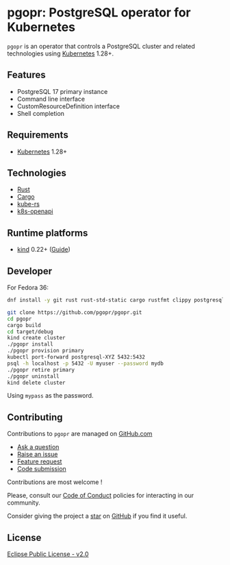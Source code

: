 # pgopr: PostgreSQL operator for Kubernetes

`pgopr` is an operator that controls a PostgreSQL cluster and related technologies using [Kubernetes](https://kubernetes.io/) 1.28+.

## Features

* PostgreSQL 17 primary instance
* Command line interface
* CustomResourceDefinition interface
* Shell completion

## Requirements

* [Kubernetes](https://kubernetes.io/) 1.28+

## Technologies

* [Rust](https://www.rust-lang.org/)
* [Cargo](https://doc.rust-lang.org/cargo/)
* [kube-rs](https://github.com/kube-rs/kube-rs)
* [k8s-openapi](https://github.com/Arnavion/k8s-openapi)

## Runtime platforms

* [kind](https://kind.sigs.k8s.io/) 0.22+ ([Guide](https://github.com/pgopr/pgopr-k8s/tree/main/providers/kind))

## Developer

For Fedora 36:

``` bash
dnf install -y git rust rust-std-static cargo rustfmt clippy postgresql
```

``` bash
git clone https://github.com/pgopr/pgopr.git
cd pgopr
cargo build
cd target/debug
kind create cluster
./pgopr install
./pgopr provision primary
kubectl port-forward postgresql-XYZ 5432:5432
psql -h localhost -p 5432 -U myuser --password mydb
./pgopr retire primary
./pgopr uninstall
kind delete cluster
```

Using `mypass` as the password.

## Contributing

Contributions to `pgopr` are managed on [GitHub.com](https://github.com/pgopr/pgopr/)

* [Ask a question](https://github.com/pgopr/pgopr/discussions)
* [Raise an issue](https://github.com/pgopr/pgopr/issues)
* [Feature request](https://github.com/pgopr/pgopr/issues)
* [Code submission](https://github.com/pgopr/pgopr/pulls)

Contributions are most welcome !

Please, consult our [Code of Conduct](./CODE_OF_CONDUCT.md) policies for interacting in our
community.

Consider giving the project a [star](https://github.com/pgopr/pgopr/stargazers) on
[GitHub](https://github.com/pgopr/pgopr/) if you find it useful.

## License

[Eclipse Public License - v2.0](https://www.eclipse.org/legal/epl-2.0/)
